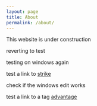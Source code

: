 ```yaml
---
layout: page
title: About
permalink: /about/
---
```

This website is under construction

reverting to test

testing on windows again

test a link to [strike](/2d10.github.io/combat/offensive_combat_maneuvers/melee/strike.html)

check if the windows edit works

test a link to a tag [advantage](/2d10.github.io/index.html#advantage-and-disadvantage)
